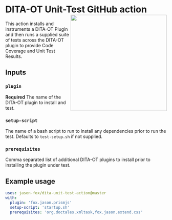 # DITA-OT Unit-Test GitHub action [<img src="https://jason-fox.github.io/fox.jason.unit-test/unit.png" align="right" width="300">](https://unit-test-framework-for-dita-ot.rtfd.io)

This action installs and instruments a DITA-OT Plugin and then runs a supplied suite of tests across the DITA-OT plugin to provide Code Coverage and Unit Test Results.

## Inputs

### `plugin`

**Required** The name of the DITA-OT plugin to install and test.

### `setup-script`

The name of a bash script to run to install any dependencies prior to run the test. Defaults to `test-setup.sh` if not supplied.

### `prerequisites`

Comma separated list of additional DITA-OT plugins to install prior to installing the plugin under test.

## Example usage

```yaml
uses: jason-fox/dita-unit-test-action@master
with:
  plugin: 'fox.jason.prismjs'
  setup-script: 'startup.sh'
  prerequisites: 'org.doctales.xmltask,fox.jason.extend.css'
```
